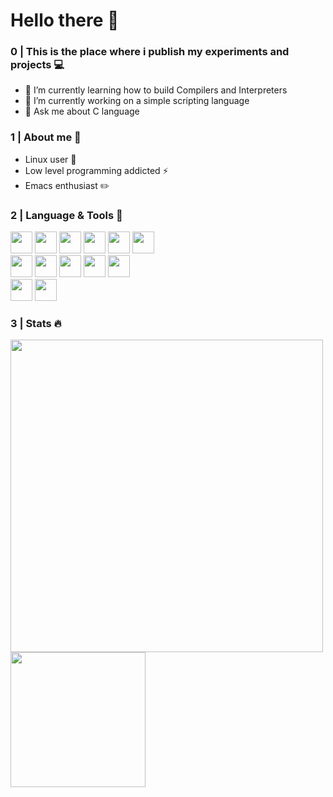 # Hello there 👋

### 0 | This is the place where i publish my experiments and projects :computer:

- 🌱 I’m currently learning how to build Compilers and Interpreters
- 🔭 I’m currently working on a simple scripting language
- 💬 Ask me about C language

### 1 | About me 🤘
- Linux user :penguin:
- Low level programming addicted :zap:
- Emacs enthusiast :pencil2:

### 2 | Language & Tools 🧰
<div>
  <img src="https://cdn.jsdelivr.net/gh/devicons/devicon/icons/c/c-original.svg" width="35" />
  <img src="https://cdn.jsdelivr.net/gh/devicons/devicon/icons/cplusplus/cplusplus-original.svg" width="35" />
  <img src="https://cdn.jsdelivr.net/gh/devicons/devicon/icons/java/java-original-wordmark.svg" width="35" />
  <img src="https://cdn.jsdelivr.net/gh/devicons/devicon/icons/javascript/javascript-original.svg" width="35" />
  <img src="https://cdn.jsdelivr.net/gh/devicons/devicon/icons/dart/dart-original.svg" width="35" />
  <img src="https://cdn.jsdelivr.net/gh/devicons/devicon/icons/kotlin/kotlin-original.svg" width="35" />
</div>

<div>
  <img src="https://cdn.jsdelivr.net/gh/devicons/devicon/icons/gcc/gcc-original.svg" width="35" />
  <img src="https://cdn.jsdelivr.net/gh/devicons/devicon/icons/androidstudio/androidstudio-original.svg" width="35" />
  <img src="https://cdn.jsdelivr.net/gh/devicons/devicon/icons/nodejs/nodejs-original-wordmark.svg" width="35" />
  <img src="https://cdn.jsdelivr.net/gh/devicons/devicon/icons/fedora/fedora-original.svg" width="35" />
  <img src="https://cdn.jsdelivr.net/gh/devicons/devicon/icons/android/android-original.svg" width="35" />
</div>

<div>
  <img src="https://cdn.jsdelivr.net/gh/devicons/devicon/icons/vuejs/vuejs-original.svg" width="35" />
  <img src="https://cdn.jsdelivr.net/gh/devicons/devicon/icons/flutter/flutter-original.svg"  width="35" />
</div>


### 3 | Stats 🔥
<div>
  <img src="https://github-readme-stats.vercel.app/api/?username=rax-x&count_private=true&theme=transparent&showicons=true" width="500"/>
  <img src="https://github-readme-stats.vercel.app/api/top-langs/?username=rax-x&langs_count=5&theme=transparent" height="216"/>
</div>
